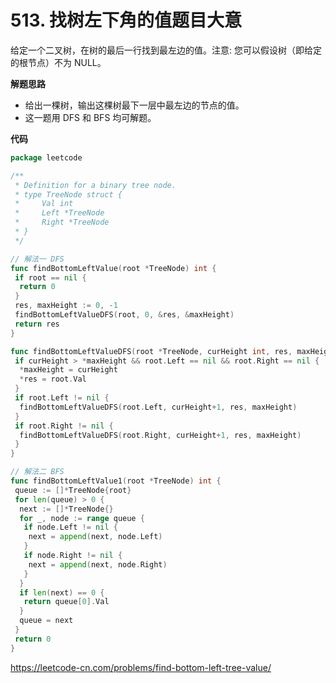 # 513. 找树左下角的值**题目大意**  

给定一个二叉树，在树的最后一行找到最左边的值。注意: 您可以假设树（即给定的根节点）不为 NULL。

**解题思路**  

- 给出一棵树，输出这棵树最下一层中最左边的节点的值。
- 这一题用 DFS 和 BFS 均可解题。

**代码**  

```go
package leetcode

/**
 * Definition for a binary tree node.
 * type TreeNode struct {
 *     Val int
 *     Left *TreeNode
 *     Right *TreeNode
 * }
 */

// 解法一 DFS
func findBottomLeftValue(root *TreeNode) int {
 if root == nil {
  return 0
 }
 res, maxHeight := 0, -1
 findBottomLeftValueDFS(root, 0, &res, &maxHeight)
 return res
}

func findBottomLeftValueDFS(root *TreeNode, curHeight int, res, maxHeight *int) {
 if curHeight > *maxHeight && root.Left == nil && root.Right == nil {
  *maxHeight = curHeight
  *res = root.Val
 }
 if root.Left != nil {
  findBottomLeftValueDFS(root.Left, curHeight+1, res, maxHeight)
 }
 if root.Right != nil {
  findBottomLeftValueDFS(root.Right, curHeight+1, res, maxHeight)
 }
}

// 解法二 BFS
func findBottomLeftValue1(root *TreeNode) int {
 queue := []*TreeNode{root}
 for len(queue) > 0 {
  next := []*TreeNode{}
  for _, node := range queue {
   if node.Left != nil {
    next = append(next, node.Left)
   }
   if node.Right != nil {
    next = append(next, node.Right)
   }
  }
  if len(next) == 0 {
   return queue[0].Val
  }
  queue = next
 }
 return 0
}
```

https://leetcode-cn.com/problems/find-bottom-left-tree-value/